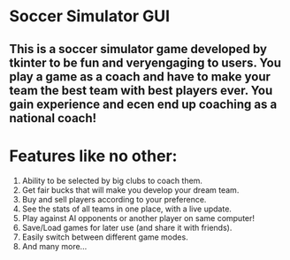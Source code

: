 # Soccer Simulator GUI

## This is a soccer simulator game developed by tkinter to be fun and veryengaging to users. You play a game as a coach and have to make your team the best team with best players ever. You gain experience and ecen end up coaching as a national coach!

# Features like no other:
1. Ability to be selected by big clubs to coach them.
2. Get fair bucks that will make you develop your dream team.
3. Buy and sell players according to your preference.
4. See the stats of all teams in one place, with a live update.
5. Play against AI opponents or another player on same computer!
6. Save/Load games for later use (and share it with friends).
7. Easily switch between different game modes.
8. And many more...